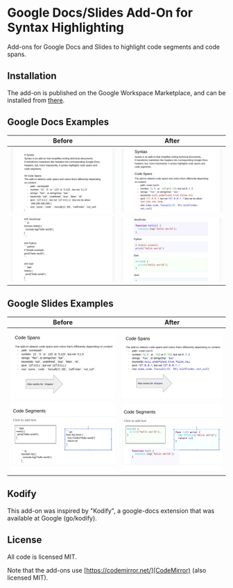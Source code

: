 # Google Docs/Slides Add-On for Syntax Highlighting
Add-ons for Google Docs and Slides to highlight code segments and code spans.

## Installation
The add-on is published on the Google Workspace Marketplace, and can be
installed from [there](https://workspace.google.com/marketplace/app/code_syntax/827674971433).

## Google Docs Examples
Before | After
------ | -----
![Before 1](docs/screens/syntax1.png) | ![After 1](docs/screens/syntax2.png)
![Before 2](docs/screens/syntax3.png) | ![After 2](docs/screens/syntax4.png)

## Google Slides Examples
Before | After
------ | -----
![Before 1](slides/screens/screen1.png) | ![After 1](slides/screens/screen2.png)
![Before 2](slides/screens/screen3.png) | ![After 2](slides/screens/screen4.png)

## Kodify
This add-on was inspired by "Kodify", a google-docs extension that was
available at Google (go/kodify).

## License
All code is licensed MIT.

Note that the add-ons use [https://codemirror.net/](CodeMirror) (also
licensed MIT).
